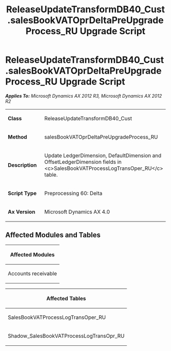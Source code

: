 ﻿---
title: ReleaseUpdateTransformDB40_Cust.salesBookVATOprDeltaPreUpgradeProcess_RU Upgrade Script
TOCTitle: ReleaseUpdateTransformDB40_Cust.salesBookVATOprDeltaPreUpgradeProcess_RU Upgrade Script
ms:assetid: 1f602095-62ff-242d-d138-e408e64c6413
ms:mtpsurl: https://msdn.microsoft.com/en-us/library/JJ684865(v=AX.60)
ms:contentKeyID: 49707066
ms.date: 05/18/2015
mtps_version: v=AX.60
---

# ReleaseUpdateTransformDB40\_Cust.salesBookVATOprDeltaPreUpgradeProcess\_RU Upgrade Script 


_**Applies To:** Microsoft Dynamics AX 2012 R3, Microsoft Dynamics AX 2012 R2_

<table>
<colgroup>
<col style="width: 50%" />
<col style="width: 50%" />
</colgroup>
<tbody>
<tr class="odd">
<td><p><strong>Class</strong></p></td>
<td><p>ReleaseUpdateTransformDB40_Cust</p></td>
</tr>
<tr class="even">
<td><p><strong>Method</strong></p></td>
<td><p>salesBookVATOprDeltaPreUpgradeProcess_RU</p></td>
</tr>
<tr class="odd">
<td><p><strong>Description</strong></p></td>
<td><p>Update LedgerDimension, DefaultDimension and OffsetLedgerDimension fields in &lt;c&gt;SalesBookVATProcessLogTransOper_RU&lt;/c&gt; table.</p></td>
</tr>
<tr class="even">
<td><p><strong>Script Type</strong></p></td>
<td><p>Preprocessing 60: Delta</p></td>
</tr>
<tr class="odd">
<td><p><strong>Ax Version</strong></p></td>
<td><p>Microsoft Dynamics AX 4.0</p></td>
</tr>
</tbody>
</table>


## Affected Modules and Tables

<table>
<colgroup>
<col style="width: 100%" />
</colgroup>
<thead>
<tr class="header">
<th><p>Affected Modules</p></th>
</tr>
</thead>
<tbody>
<tr class="odd">
<td><p>Accounts receivable</p></td>
</tr>
</tbody>
</table>


<table>
<colgroup>
<col style="width: 100%" />
</colgroup>
<thead>
<tr class="header">
<th><p>Affected Tables</p></th>
</tr>
</thead>
<tbody>
<tr class="odd">
<td><p>SalesBookVATProcessLogTransOper_RU</p></td>
</tr>
<tr class="even">
<td><p>Shadow_SalesBookVATProcessLogTransOpr_RU</p></td>
</tr>
</tbody>
</table>

  


